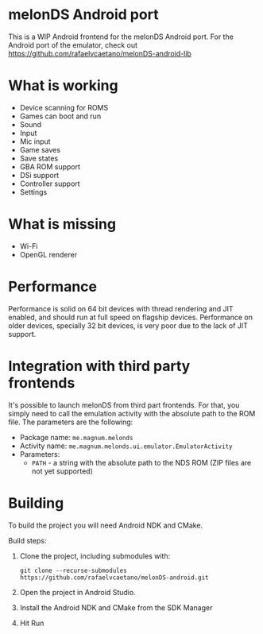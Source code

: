 # melonDS Android port
This is a WIP Android frontend for the melonDS Android port. For the Android port of the emulator, check out https://github.com/rafaelvcaetano/melonDS-android-lib

# What is working
*  Device scanning for ROMS
*  Games can boot and run
*  Sound
*  Input
*  Mic input
*  Game saves
*  Save states
*  GBA ROM support
*  DSi support
*  Controller support
*  Settings

# What is missing
*  Wi-Fi
*  OpenGL renderer

# Performance
Performance is solid on 64 bit devices with thread rendering and JIT enabled, and should run at full speed on flagship devices. Performance on older devices, specially
32 bit devices, is very poor due to the lack of JIT support.

# Integration with third party frontends
It's possible to launch melonDS from third part frontends. For that, you simply need to call the emulation activity with the absolute path to the ROM file. The parameters are the following:
*  Package name: `me.magnum.melonds`
*  Activity name: `me.magnum.melonds.ui.emulator.EmulatorActivity`
*  Parameters:
    * `PATH` - a string with the absolute path to the NDS ROM (ZIP files are not yet supported)

# Building
To build the project you will need Android NDK and CMake.

Build steps:
1.  Clone the project, including submodules with:
    
    `git clone --recurse-submodules https://github.com/rafaelvcaetano/melonDS-android.git`
2.  Open the project in Android Studio.
3.  Install the Android NDK and CMake from the SDK Manager
4.  Hit Run
